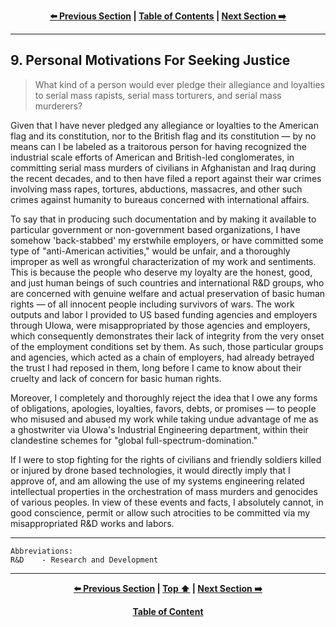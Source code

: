 <div align="center">
  
  **[:arrow_left: Previous Section][Prev] | [Table of Contents][TOC] | [Next Section :arrow_right:][Next]**
  
  [Prev]: /08-0.md
  [Next]: /10-0.md
  [TOC]: https://github.com/true-hindsight/long-overdue-justice/
  
</div>

---

## 9. Personal Motivations For Seeking Justice

>What kind of a person would ever pledge their allegiance and loyalties to serial mass rapists, serial mass torturers, and serial mass murderers? 

Given that I have never pledged any allegiance or loyalties to the American flag and its constitution, nor to the British flag and its constitution — by no means can I be labeled as a traitorous person for having recognized the industrial scale efforts of American and British-led conglomerates, in committing serial mass murders of civilians in Afghanistan and Iraq during the recent decades, and to then have filed a report against their war crimes involving mass rapes, tortures, abductions, massacres, and other such crimes against humanity to bureaus concerned with international affairs. 

To say that in producing such documentation and by making it available to particular government or non-government based organizations, I have somehow 'back-stabbed' my erstwhile employers, or have committed some type of "anti-American activities," would be unfair, and a thoroughly improper as well as wrongful characterization of my work and sentiments. This is because the people who deserve my loyalty are the honest, good, and just human beings of such countries and international R&D groups, who are concerned with genuine welfare and actual preservation of basic human rights — of all innocent people including survivors of wars. The work outputs and labor I provided to US based funding agencies and employers through UIowa, were misappropriated by those agencies and employers, which consequently demonstrates their lack of integrity from the very onset of the employment conditions set by them. As such, those particular groups and agencies, which acted as a chain of employers, had already betrayed the trust I had reposed in them, long before I came to know about their cruelty and lack of concern for basic human rights.  

Moreover, I completely and thoroughly reject the idea that I owe any forms of obligations, apologies, loyalties, favors, debts, or promises — to people who misused and abused my work while taking undue advantage of me as a ghostwriter via UIowa's Industrial Engineering department, within their clandestine schemes for "global full-spectrum-domination."  

If I were to stop fighting for the rights of civilians and friendly soldiers killed or injured by drone based technologies, it would directly imply that I approve of, and am allowing the use of my systems engineering related intellectual properties in the orchestration of mass murders and genocides of various peoples. In view of these events and facts, I absolutely cannot, in good conscience, permit or allow such atrocities to be committed via my misappropriated R&D works and labors.

---

```
Abbreviations:
R&D    - Research and Development
```

---

<div align="center">
  
  **[:arrow_left: Previous Section][Prev] | [Top :arrow_up:][Top] | [Next Section :arrow_right:][Next]** 
  
  **[Table of Content][TOC]**

  [Prev]: /08-0.md
  [Top]: /09-0.md#9-personal-motivations-for-seeking-justice
  [Next]: /10-0.md
  [TOC]: https://github.com/true-hindsight/long-overdue-justice/
  
</div>

